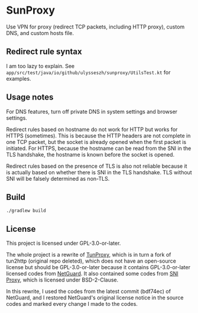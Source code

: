 # SunProxy

Use VPN for proxy (redirect TCP packets, including HTTP proxy), custom DNS, and custom hosts file.

## Redirect rule syntax

I am too lazy to explain.
See `app/src/test/java/io/github/ulysseszh/sunproxy/UtilsTest.kt` for examples.

## Usage notes

For DNS features, turn off private DNS in system settings and browser settings.

Redirect rules based on hostname do not work for HTTP but works for HTTPS (sometimes).
This is because the HTTP headers are not complete in one TCP packet,
but the socket is already opened when the first packet is initiated.
For HTTPS, because the hostname can be read from the SNI in the TLS handshake,
the hostname is known before the socket is opened.

Redirect rules based on the presence of TLS is also not reliable
because it is actually based on whether there is SNI in the TLS handshake.
TLS without SNI will be falsely determined as non-TLS.

## Build

```shell
./gradlew build
```

## License

This project is licensed under GPL-3.0-or-later.

The whole project is a rewrite of [TunProxy](https://github.com/raise-isayan/TunProxy),
which is in turn a fork of tun2http (original repo deleted),
which does not have an open-source license but should be GPL-3.0-or-later
because it contains GPL-3.0-or-later licensed codes from
[NetGuard](https://github.com/M66B/NetGuard).
It also contained some codes from
[SNI Proxy](https://github.com/dlundquist/sniproxy),
which is licensed under BSD-2-Clause.

In this rewrite, I used the codes from the latest commit (bdf74ec) of NetGuard,
and I restored NetGuard's original license notice in the source codes
and marked every change I made to the codes.
